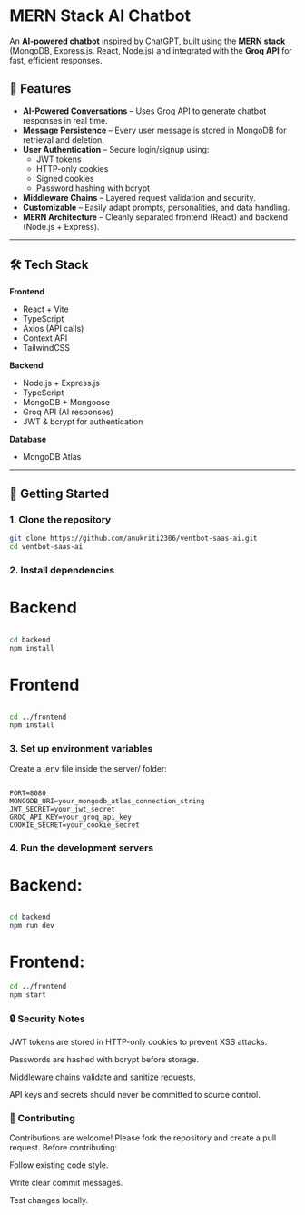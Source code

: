 # MERN Stack AI Chatbot

An **AI-powered chatbot** inspired by ChatGPT, built using the **MERN stack** (MongoDB, Express.js, React, Node.js) and integrated with the **Groq API** for fast, efficient responses.

## 📌 Features

- **AI-Powered Conversations** – Uses Groq API to generate chatbot responses in real time.
- **Message Persistence** – Every user message is stored in MongoDB for retrieval and deletion.
- **User Authentication** – Secure login/signup using:
  - JWT tokens
  - HTTP-only cookies
  - Signed cookies
  - Password hashing with bcrypt
- **Middleware Chains** – Layered request validation and security.
- **Customizable** – Easily adapt prompts, personalities, and data handling.
- **MERN Architecture** – Cleanly separated frontend (React) and backend (Node.js + Express).

---

## 🛠 Tech Stack

**Frontend**  
- React + Vite  
- TypeScript  
- Axios (API calls)  
- Context API  
- TailwindCSS   

**Backend**  
- Node.js + Express.js  
- TypeScript  
- MongoDB + Mongoose  
- Groq API (AI responses)  
- JWT & bcrypt for authentication  

**Database**  
- MongoDB Atlas  


---

## 🚀 Getting Started

### 1. Clone the repository
```bash
git clone https://github.com/anukriti2306/ventbot-saas-ai.git
cd ventbot-saas-ai
```
### 2. Install dependencies
# Backend

```bash

cd backend
npm install
```
# Frontend
```bash

cd ../frontend
npm install
```
### 3. Set up environment variables
Create a .env file inside the server/ folder:

```.env

PORT=8080
MONGODB_URI=your_mongodb_atlas_connection_string
JWT_SECRET=your_jwt_secret
GROQ_API_KEY=your_groq_api_key
COOKIE_SECRET=your_cookie_secret
```
### 4. Run the development servers
# Backend:

```bash

cd backend
npm run dev
```
# Frontend:

```bash
cd ../frontend
npm start
```


### 🔒 Security Notes
JWT tokens are stored in HTTP-only cookies to prevent XSS attacks.

Passwords are hashed with bcrypt before storage.

Middleware chains validate and sanitize requests.

API keys and secrets should never be committed to source control.

### 🤝 Contributing
Contributions are welcome! Please fork the repository and create a pull request.
Before contributing:

Follow existing code style.

Write clear commit messages.

Test changes locally.
